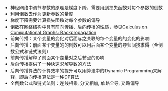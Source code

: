* 神经网络中调节参数的原理是梯度下降，需要用到损失函数对每个参数的倒数
 * 利用倒数去作为更新参数的量度
* 梯度下降需要计算损失函数对每个参数的偏导
* 倒数在网络结构中具有前向传播、后向传播的性质，[参见Calculus on Computational Graphs: Backpropagation](http://colah.github.io/posts/2015-08-Backprop/)
 * 前向传播：某个变量的变化对后面与之关联的每个变量的的变化的影响
 * 后向传播：前面某个变量的的倒数可以用后面某个变量的导师间接求得（全倒数公式和链式法则）
 * 前向传播解释了前面某个变量对之后节点的影响
 * 后向传播提供了一种快速求解导数的方法
* 后向传播算法的计算效率的提升可以用算法中的Dynamic Programming来解释，即后向传播算法是一种DP算法
* 全倒数公式和链式法则：连线相乘, 分叉相加, 单路全导, 叉路偏导


